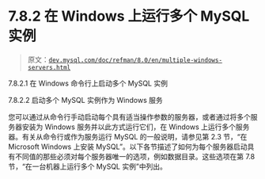 # 7.8.2 在 Windows 上运行多个 MySQL 实例

> 原文：[`dev.mysql.com/doc/refman/8.0/en/multiple-windows-servers.html`](https://dev.mysql.com/doc/refman/8.0/en/multiple-windows-servers.html)

7.8.2.1 在 Windows 命令行上启动多个 MySQL 实例

7.8.2.2 启动多个 MySQL 实例作为 Windows 服务

您可以通过从命令行手动启动每个具有适当操作参数的服务器，或者通过将多个服务器安装为 Windows 服务并以此方式运行它们，在 Windows 上运行多个服务器。有关从命令行或作为服务运行 MySQL 的一般说明，请参见第 2.3 节，“在 Microsoft Windows 上安装 MySQL”。以下各节描述了如何为每个服务器启动具有不同值的那些必须对每个服务器唯一的选项，例如数据目录。这些选项在第 7.8 节，“在一台机器上运行多个 MySQL 实例”中列出。
